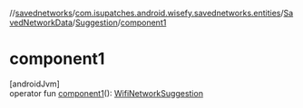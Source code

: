 //[savednetworks](../../../../index.md)/[com.isupatches.android.wisefy.savednetworks.entities](../../index.md)/[SavedNetworkData](../index.md)/[Suggestion](index.md)/[component1](component1.md)

# component1

[androidJvm]\
operator fun [component1](component1.md)(): [WifiNetworkSuggestion](https://developer.android.com/reference/kotlin/android/net/wifi/WifiNetworkSuggestion.html)
